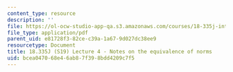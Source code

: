 ```yaml
---
content_type: resource
description: ''
file: https://ol-ocw-studio-app-qa.s3.amazonaws.com/courses/18-335j-introduction-to-numerical-methods-spring-2019/bcea047068e46ab87f398bdd4209c7f5_MIT18_335JS19_lec4.pdf
file_type: application/pdf
parent_uid: e81728f3-82ce-c39a-1a67-9d027dc38ee9
resourcetype: Document
title: 18.335J (S19) Lecture 4 - Notes on the equivalence of norms
uid: bcea0470-68e4-6ab8-7f39-8bdd4209c7f5
---
```

